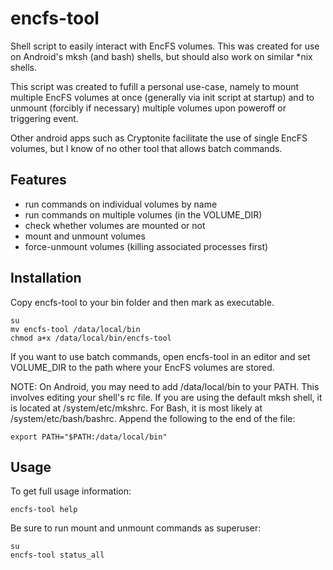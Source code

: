 # encfs-tool

Shell script to easily interact with EncFS volumes. This was created for use on Android's mksh (and bash) shells, but should also work on similar *nix shells.

This script was created to fufill a personal use-case, namely to mount multiple EncFS volumes at once (generally via init script at startup) and to unmount (forcibly if necessary) multiple volumes upon poweroff or triggering event.

Other android apps such as Cryptonite facilitate the use of single EncFS volumes, but I know of no other tool that allows batch commands.


Features
--------

* run commands on individual volumes by name
* run commands on multiple volumes (in the VOLUME_DIR)
* check whether volumes are mounted or not
* mount and unmount volumes
* force-unmount volumes (killing associated processes first)

Installation
-----

Copy encfs-tool to your bin folder and then mark as executable.

```
su
mv encfs-tool /data/local/bin
chmod a+x /data/local/bin/encfs-tool
```

If you want to use batch commands, open encfs-tool in an editor and set VOLUME_DIR to the path where your EncFS volumes are stored.

NOTE: On Android, you may need to add /data/local/bin to your PATH. This involves editing your shell's rc file. If you are using the default mksh shell, it is located at /system/etc/mkshrc. For Bash, it is most likely at /system/etc/bash/bashrc. Append the following to the end of the file:

```export PATH="$PATH:/data/local/bin"```


Usage
-----

To get full usage information:

```encfs-tool help```

Be sure to run mount and unmount commands as superuser:

```
su
encfs-tool status_all
```
